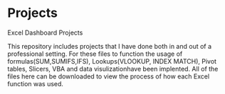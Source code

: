 # Projects
Excel Dashboard Projects

This repository includes projects that I have done both in and out of a professional setting. For these files to function the usage of formulas(SUM,SUMIFS,IFS),
Lookups(VLOOKUP, INDEX MATCH), Pivot tables, Slicers, VBA and data visulizationhave been implented. All of the files here can be downloaded to view the process of how each Excel function was used.
